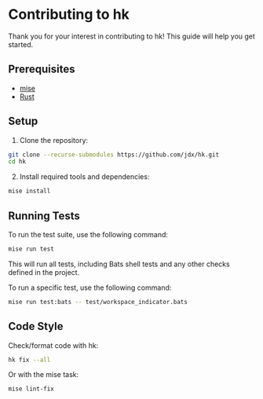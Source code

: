 # Contributing to hk

Thank you for your interest in contributing to hk! This guide will help you get started.

## Prerequisites

- [mise](https://mise.jdx.dev/)
- [Rust](https://www.rust-lang.org/)

## Setup

1. Clone the repository:

```sh
git clone --recurse-submodules https://github.com/jdx/hk.git
cd hk
```

2. Install required tools and dependencies:

```sh
mise install
```

## Running Tests

To run the test suite, use the following command:

```sh
mise run test
```

This will run all tests, including Bats shell tests and any other checks defined in the project.

To run a specific test, use the following command:

```sh
mise run test:bats -- test/workspace_indicator.bats
```

## Code Style

Check/format code with hk:

```sh
hk fix --all
```

Or with the mise task:

```sh
mise lint-fix
```
